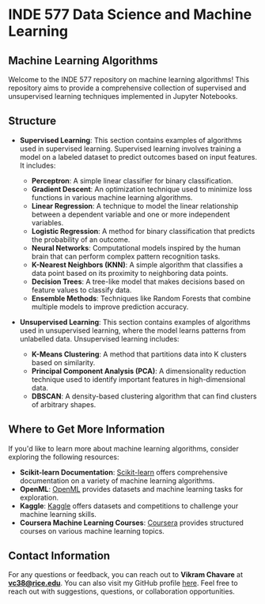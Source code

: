 # INDE 577 Data Science and Machine Learning
## Machine Learning Algorithms

Welcome to the INDE 577 repository on machine learning algorithms! This repository aims to provide a comprehensive collection of supervised and unsupervised learning techniques implemented in Jupyter Notebooks.

## Structure
- **Supervised Learning**: This section contains examples of algorithms used in supervised learning. Supervised learning involves training a model on a labeled dataset to predict outcomes based on input features. It includes:
  - **Perceptron**: A simple linear classifier for binary classification.
  - **Gradient Descent**: An optimization technique used to minimize loss functions in various machine learning algorithms.
  - **Linear Regression**: A technique to model the linear relationship between a dependent variable and one or more independent variables.
  - **Logistic Regression**: A method for binary classification that predicts the probability of an outcome.
  - **Neural Networks**: Computational models inspired by the human brain that can perform complex pattern recognition tasks.
  - **K-Nearest Neighbors (KNN)**: A simple algorithm that classifies a data point based on its proximity to neighboring data points.
  - **Decision Trees**: A tree-like model that makes decisions based on feature values to classify data.
  - **Ensemble Methods**: Techniques like Random Forests that combine multiple models to improve prediction accuracy.

- **Unsupervised Learning**: This section contains examples of algorithms used in unsupervised learning, where the model learns patterns from unlabelled data. Unsupervised learning includes:
  - **K-Means Clustering**: A method that partitions data into K clusters based on similarity.
  - **Principal Component Analysis (PCA)**: A dimensionality reduction technique used to identify important features in high-dimensional data.
  - **DBSCAN**: A density-based clustering algorithm that can find clusters of arbitrary shapes.

## Where to Get More Information
If you'd like to learn more about machine learning algorithms, consider exploring the following resources:
- **Scikit-learn Documentation**: [Scikit-learn](https://scikit-learn.org/stable/) offers comprehensive documentation on a variety of machine learning algorithms.
- **OpenML**: [OpenML](https://www.openml.org/) provides datasets and machine learning tasks for exploration.
- **Kaggle**: [Kaggle](https://www.kaggle.com/) offers datasets and competitions to challenge your machine learning skills.
- **Coursera Machine Learning Courses**: [Coursera](https://www.coursera.org/specializations/machine-learning) provides structured courses on various machine learning topics.

## Contact Information
For any questions or feedback, you can reach out to **Vikram Chavare** at **vc38@rice.edu**. You can also visit my GitHub profile [here](https://github.com/Vikram729). Feel free to reach out with suggestions, questions, or collaboration opportunities.